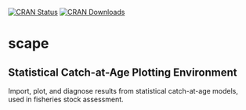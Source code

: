 [![CRAN Status](http://r-pkg.org/badges/version/scape)](https://cran.r-project.org/package=scape)
[![CRAN Downloads](http://cranlogs.r-pkg.org/badges/grand-total/scape)](https://cran.r-project.org/package=scape)

# scape

## Statistical Catch-at-Age Plotting Environment

Import, plot, and diagnose results from statistical catch-at-age models, used in
fisheries stock assessment.
